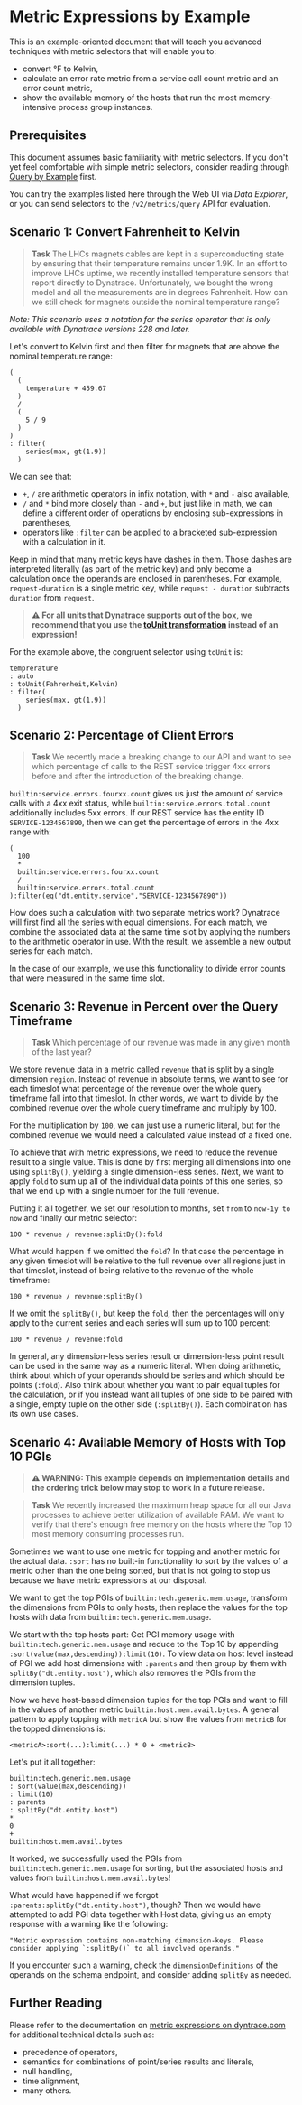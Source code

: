 # Metric Expressions by Example
This is an example-oriented document that will teach you advanced 
techniques with metric selectors that will enable you to:
* convert °F to Kelvin,
* calculate an error rate metric from a service call count metric and an error count metric,
* show the available memory of the hosts that run the most memory-intensive process group instances.

## Prerequisites
This document assumes basic familiarity with metric selectors. If you don't yet feel comfortable with simple metric selectors, consider reading
through [Query by Example](query-by-example.md) first.

You can try the examples listed here through the Web UI via _Data Explorer_,
or you can send selectors to the `/v2/metrics/query` API for evaluation.

## Scenario 1: Convert Fahrenheit to Kelvin
> **Task** The LHCs magnets cables are kept in a superconducting state by ensuring that
> their temperature remains under 1.9K. In an effort to improve LHCs uptime,
> we recently installed temperature sensors that report directly to Dynatrace.
> Unfortunately, we bought the wrong model and all the measurements are in
> degrees Fahrenheit. How can we still check for magnets outside the nominal
> temperature range?

_Note: This scenario uses a notation for the series operator that is only available with Dynatrace versions 228 and later._

Let's convert to Kelvin first and then filter for magnets that are above the
nominal temperature range:
```
(
  (
    temperature + 459.67
  )
  /
  (
    5 / 9
  )
)
: filter(
    series(max, gt(1.9))
  )
```

We can see that:
* `+`, `/` are arithmetic operators in infix notation, with `*` and `-` also available,
* `/` and `*` bind more closely than `-` and `+`, but just like in math, we can define a different order of operations by enclosing sub-expressions in parentheses,
* operators like `:filter` can be applied to a bracketed sub-expression with a calculation in it.

Keep in mind that many metric keys have dashes in them. Those dashes are interpreted literally (as part of the metric key)
and only become a calculation once the operands are enclosed in parentheses. For example, `request-duration` is a single
metric key, while `request - duration` subtracts `duration` from `request`.

> **⚠ For all units that Dynatrace supports out of the box, we recommend that you use the [toUnit transformation](https://www.dynatrace.com/support/help/dynatrace-api/environment-api/metric-v2/metric-selector#to-unit) instead of an expression!**

For the example above, the congruent selector using `toUnit` is:
```
temprerature
: auto
: toUnit(Fahrenheit,Kelvin)
: filter(
    series(max, gt(1.9))
  )
```

## Scenario 2: Percentage of Client Errors
> **Task** We recently made a breaking change to our API and want to see which percentage
> of calls to the REST service trigger 4xx errors before and after the introduction of the
> breaking change.

`builtin:service.errors.fourxx.count` gives us just the amount of service calls with a 4xx exit
status, while `builtin:service.errors.total.count` additionally includes 5xx errors. If our
REST service has the entity ID `SERVICE-1234567890`, then we can get the percentage of errors
in the 4xx range with:
```
(
  100
  *
  builtin:service.errors.fourxx.count
  /
  builtin:service.errors.total.count
):filter(eq("dt.entity.service","SERVICE-1234567890"))
```

How does such a calculation with two separate metrics work? Dynatrace will first find all the series
with equal dimensions. For each match, we combine the associated data at the same time slot by applying
the numbers to the arithmetic operator in use. With the result, we assemble a new output series for each
match.

In the case of our example, we use this functionality to divide error counts that were measured in the
same time slot.

## Scenario 3: Revenue in Percent over the Query Timeframe
> **Task** Which percentage of our revenue was made in any given month of the last year?

We store revenue data in a metric called `revenue` that is split by a single dimension
`region`. Instead of revenue in absolute terms, we want to see for each timeslot what
percentage of the revenue over the whole query timeframe fall into that timeslot. In other
words, we want to divide by the combined revenue over the whole query timeframe and multiply
by 100.

For the multiplication by `100`, we can just use a numeric literal, but for the combined
revenue we would need a calculated value instead of a fixed one.

To achieve that with metric expressions, we need to reduce the revenue result to a
single value. This is done by first merging all dimensions into one using `splitBy()`,
yielding a single dimension-less series. Next, we want to apply `fold` to sum up all of
the individual data points of this one series, so that we end up with a single number
for the full revenue.

Putting it all together, we set our resolution to months, set `from` to `now-1y to now`
and finally our metric selector:
```
100 * revenue / revenue:splitBy():fold
```

What would happen if we omitted the `fold`? In that case the percentage in any given timeslot
will be relative to the full revenue over all regions just in that timeslot, instead of
being relative to the revenue of the whole timeframe:
```
100 * revenue / revenue:splitBy()
```

If we omit the `splitBy()`, but keep the `fold`, then the percentages will
only apply to the current series and each series will sum up to 100 percent:
```
100 * revenue / revenue:fold
```

In general, any dimension-less series result or dimension-less point result can be used in
the same way as a numeric literal. When doing arithmetic, think about which of your operands
should be series and which should be points (`:fold`). Also think about whether you want
to pair equal tuples for the calculation, or if you instead want all tuples of one side
to be paired with a single, empty tuple on the other side (`:splitBy()`). Each combination
has its own use cases.

## Scenario 4: Available Memory of Hosts with Top 10 PGIs
> **⚠ WARNING: This example depends on implementation details and the ordering trick below may stop to work in a future release.** 

> **Task** We recently increased the maximum heap space for all our Java processes to achieve
> better utilization of available RAM. We want to verify that there's enough free memory on the hosts where
> the Top 10 most memory consuming processes run.

Sometimes we want to use one metric for topping and another metric for the actual data.
`:sort` has no built-in functionality to sort by the values of a metric other than the one
being sorted, but that is not going to stop us because we have metric expressions at our disposal.

We want to get the top PGIs of `builtin:tech.generic.mem.usage`, transform the dimensions from
PGIs to only hosts, then replace the values for the top hosts with data from
`builtin:tech.generic.mem.usage`.

We start with the top hosts part: Get PGI memory usage with `builtin:tech.generic.mem.usage`
and reduce to the Top 10 by appending `:sort(value(max,descending)):limit(10)`. To view data
on host level instead of PGI we add host dimensions with `:parents` and then group by them with
`splitBy("dt.entity.host")`, which also removes the PGIs from the dimension tuples.

Now we have host-based dimension tuples for the top PGIs and want to fill in the values of
another metric `builtin:host.mem.avail.bytes`. A general pattern to apply topping with `metricA`
but show the values from `metricB` for the topped dimensions is:
```
<metricA>:sort(...):limit(...) * 0 + <metricB>
```

Let's put it all together:
```
builtin:tech.generic.mem.usage
: sort(value(max,descending))
: limit(10)
: parents
: splitBy("dt.entity.host")
*
0
+
builtin:host.mem.avail.bytes
```

It worked, we successfully used the PGIs from `builtin:tech.generic.mem.usage` for sorting,
but the associated hosts and values from `builtin:host.mem.avail.bytes`!

What would have happened if we forgot `:parents:splitBy("dt.entity.host")`, though? Then we
would have attempted to add PGI data together with Host data, giving us an empty response
with a warning like the following:
```
"Metric expression contains non-matching dimension-keys. Please consider applying `:splitBy()` to all involved operands."
```

If you encounter such a warning, check the `dimensionDefinitions` of the operands on the schema
endpoint, and consider adding `splitBy` as needed.

## Further Reading
Please refer to the documentation on [metric expressions on dyntrace.com](https://www.dynatrace.com/support/help/dynatrace-api/environment-api/metric-v2/metric-expressions/)
for additional technical details such as:
* precedence of operators,
* semantics for combinations of point/series results and literals,
* null handling,
* time alignment,
* many others.
